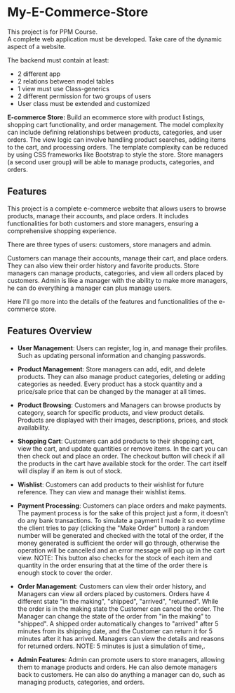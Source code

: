 # My-E-Commerce-Store
This project is for PPM Course.<br>
A complete web application must be developed. Take care
of the dynamic aspect of a website.

The backend must contain at least: <br>
<ul>
<li> 2 different app</li>
<li> 2 relations between model tables</li>
<li> 1 view must use Class-generics</li>
<li> 2 different permission for two groups of users</li>
<li> User class must be extended and customized</li>
</ul>


**E-commerce Store:** Build an ecommerce store with product listings, shopping cart
functionality, and order management. The model complexity can include defining relationships
between products, categories, and user orders. The view logic can involve handling product
searches, adding items to the cart, and processing orders. The template complexity can be
reduced by using CSS frameworks like Bootstrap to style the store. Store managers (a
second user group) will be able to manage products, categories, and orders.

## Features
This project is a complete e-commerce website that allows users to browse products, manage their accounts, and place orders. It includes functionalities for both customers and store managers, ensuring a comprehensive shopping experience.

There are three types of users: customers, store managers and admin. 

Customers can manage their accounts, manage their cart, and place orders. They can also view their order history and favorite products.
Store managers can manage products, categories, and view all orders placed by customers.
Admin is like a manager with the ability to make more managers, he can do everything a manager can plus manage users.

Here I'll go more into the details of the features and functionalities of the e-commerce store.

## Features Overview
- **User Management**: Users can register, log in, and manage their profiles. Such as updating personal information and changing passwords.

- **Product Management**: Store managers can add, edit, and delete products. They can also manage product categories, deleting or adding categories as needed. Every product has a stock quantity and a price/sale price that can be changed by the manager at all times.

- **Product Browsing**: Customers and Managers can browse products by category, search for specific products, and view product details. Products are displayed with their images, descriptions, prices, and stock availability.

- **Shopping Cart**: Customers can add products to their shopping cart, view the cart, and update quantities or remove items. In the cart you can then check out and place an order. The checkout button will check if all the products in the cart have available stock for the order. The cart itself will display if an item is out of stock.

- **Wishlist**: Customers can add products to their wishlist for future reference. They can view and manage their wishlist items.

- **Payment Processing**: Customers can place orders and make payments. The payment process is for the sake of this project just a form, it doesn't do any bank transactions. To simulate a payment I made it so everytime the client tries to pay (clicking the "Make Order" button) a random number will be generated and checked with the total of the order, if the money generated is sufficient the order will go through, otherwise the operation will be cancelled and an error message will pop up in the cart view. NOTE: This button also checks for the stock of each item and quantity in the order ensuring that at the time of the order there is enough stock to cover the order.

- **Order Management**: Customers can view their order history, and Managers can view all orders placed by customers. Orders have 4 different state "in the making", "shipped", "arrived", "returned". While the order is in the making state the Customer can cancel the order. The Manager can change the state of the order from "in the making" to "shipped". A shipped order automatically changes to "arrived" after 5 minutes from its shipping date, and the Customer can return it for 5 minutes after it has arrived. Managers can view the details and reasons for returned orders. NOTE: 5 minutes is just a simulation of time,.

- **Admin Features**: Admin can promote users to store managers, allowing them to manage products and orders. He can also demote managers back to customers. He can also do anything a manager can do, such as managing products, categories, and orders.